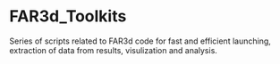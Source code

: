 # FAR3d_Toolkits
Series of scripts related to FAR3d code for fast and efficient launching, extraction of data from results, visulization and analysis.
